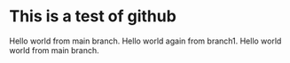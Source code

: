 # This is a test of github

Hello world from main branch.
Hello world again from branch1.
Hello world world from main branch.
